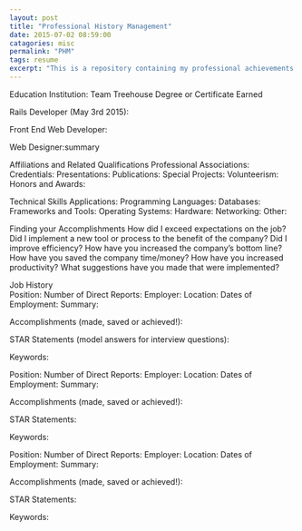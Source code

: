 ```yaml
---
layout: post
title: "Professional History Management"
date: 2015-07-02 08:59:00
catagories: misc
permalink: "PHM"
tags: resume
excerpt: "This is a repository containing my professional achievements."
---
```


Education 
Institution: 
Team Treehouse
Degree or Certificate Earned 

Rails Developer (May 3rd 2015):

Front End Web Developer:

Web Designer:summary

Affiliations and Related Qualifications 
Professional Associations: 
Credentials: 
Presentations: 
Publications: 
Special Projects: 
Volunteerism: 
Honors and Awards: 
 
Technical Skills 
Applications: 
Programming Languages: 
Databases: 
Frameworks and Tools: 
Operating Systems: 
Hardware: 
Networking: 
Other: 
 
Finding your Accomplishments 
How did I exceed expectations on the job? 
Did I implement a new tool or process to the benefit of the company? 
Did I improve efficiency? 
How have you increased the company’s bottom line? 
How have you saved the company time/money? 
How have you increased productivity? 
What suggestions have you made that were implemented? 
 
 
Job History  
Position:
Number of Direct Reports: 
Employer: 
Location: 
Dates of Employment: 
Summary: 
 
 
Accomplishments (made, saved or achieved!): 
 
 
 
STAR Statements (model answers for interview questions): 
 
 
 
Keywords: 
 
 
 
Position:
Number of Direct Reports: 
Employer: 
Location: 
Dates of Employment: 
Summary: 
 
 
Accomplishments (made, saved or achieved!): 
 
 
 
STAR Statements: 
 
 
 
Keywords: 
 
 
 
Position:
Number of Direct Reports: 
Employer: 
Location: 
Dates of Employment: 
Summary: 
 
 
Accomplishments (made, saved or achieved!): 
 
 
 
STAR Statements: 
 
 
 
Keywords: 
 
 
 
 
